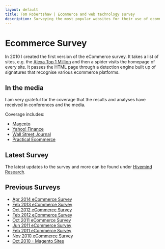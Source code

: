 ```yaml
---
layout: default
title: Tom Robertshaw | Ecommerce and web technology survey
description: Surveying the most popular websites for their use of ecommerce and other web technologies.  Providing site information and trend analyis.
---
```


# Ecommerce Survey


In 2010 I created the first version of the eCommerce survey.  It takes a list of sites, e.g. the [Alexa Top 1 Million](http://www.alexa.com/topsites) and then a spider visits the homepage of every site.  It passes the HTML page through a detection engine built up of signatures that recognise various ecommerce platforms.

## In the media

I am very grateful for the coverage that the results and analyses have received in conferences and the media.

Coverage includes:

- [Magento](http://magento.com/blog/magento-news/magento-leading-ecommerce-platform-alexas-top-1m-sites#.U0l7Na2iBYg)
- [Yahoo! Finance](http://finance.yahoo.com/news/magento-delivers-strong-momentum-key-070100656.html)
- [Wall Street Journal](http://online.wsj.com/article/PR-CO-20130410-911828.html)
- [Practical Ecommerce](http://www.practicalecommerce.com/columns/open-source-ecommerce/10999-Biggest-eCommerce-Gainers-and-Losers-in-World-s-Top-1-Million-Websites)

## Latest Survey

The latest updates to the survey and more can be found under [Hivemind Research](http://askhivemind.com).

## Previous Surveys

- [Apr 2014 eCommerce Survey](/2014/04/april-2014-ecommerce-survey/)
- [Feb 2013 eCommerce Survey](/2013/03/feb-2013-ecommerce-survey/)
- [Oct 2012 eCommerce Survey](/2012/11/october-2012-ecommerce-survey/)
- [Feb 2012 eCommerce Survey](/2012/02/feb-2012-ecommerce-survey/)
- [Oct 2011 eCommerce Survey](/2011/10/oct-2011-ecommerce-survey/)
- [Jun 2011 eCommerce Survey](/2011/06/june-2011-ecommerce-survey/)
- [Feb 2011 eCommerce Survey](/2011/02/magento-extends-lead-in-ecommerce-survey-february-2011/)
- [Nov 2010 eCommerce Survey](/2010/11/magento-tops-ecommerce-market-share-november-2010/)
- [Oct 2010 - Magento Sites](/2010/10/3262-magento-sites-in-the-alexa-top-1-million/)
